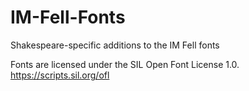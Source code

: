 # IM-Fell-Fonts
Shakespeare-specific additions to the IM Fell fonts

Fonts are licensed under the SIL Open Font License 1.0.
https://scripts.sil.org/ofl

